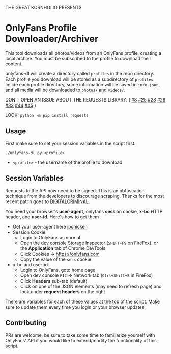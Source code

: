 THE GREAT KORNHOLIO PRESENTS

# OnlyFans Profile Downloader/Archiver
This tool downloads all photos/videos from an OnlyFans profile, creating a local archive.
You must be subscribed to the profile to download their content.

onlyfans-dl will create a directory called `profiles` in the repo directory. 
Each profile you download will be stored as a subdirectory of `profiles`.
Inside each profile directory, some information will be saved in `info.json`,
and all media will be downloaded to `photos/` and `videos/`.

DON'T OPEN AN ISSUE ABOUT THE REQUESTS LIBRARY. ( 
[#8](https://github.com/k0rnh0li0/onlyfans-dl/issues/8)
[#25](https://github.com/k0rnh0li0/onlyfans-dl/issues/25)
[#28](https://github.com/k0rnh0li0/onlyfans-dl/issues/28)
[#29](https://github.com/k0rnh0li0/onlyfans-dl/issues/29)
[#33](https://github.com/k0rnh0li0/onlyfans-dl/issues/33)
[#44](https://github.com/k0rnh0li0/onlyfans-dl/issues/44)
[#45](https://github.com/k0rnh0li0/onlyfans-dl/issues/45)
)

LOOK: `python -m pip install requests`

## Usage
First make sure to set your session variables in the script first.

`./onlyfans-dl.py <profile>`
* `<profile>` - the username of the profile to download

## Session Variables
Requests to the API now need to be signed. This is an obfuscation technique from the developers to discourage scraping. Thanks for the most recent patch goes to [DIGITALCRIMINAL](https://github.com/DIGITALCRIMINAL/OnlyFans).

You need your browser's __user-agent__, onlyfans **sess**ion cookie, __x-bc__ HTTP header, and **user-id**. Here's how to get them

- Get your user-agent here [ipchicken](https://ipchicken.com/)
- Session Cookie
  - Login to OnlyFans as normal
  - Open the dev console Storage Inspector (`SHIFT+F9` on FireFox). or the __Application__ tab of Chrome DevTools
  - Click Cookies -> https://onlyfans.com
  - Copy the value of the `sess` cookie
- x-bc and user-id
  - Login to OnlyFans, goto home page
  - Open dev console `F12` -> Network tab (`Ctrl+Shift+E` in FireFox)
  - Click __Headers__ sub-tab (default)
  - Click on one of the JSON elements (may need to refresh page) and look under __request headers__ on the right

There are variables for each of these values at the top of the script. Make sure to update them every time you login or your browser updates.

## Contributing

PRs are welcome; be sure to take some time to familiarize yourself with OnlyFans' API if
you would like to extend/modify the functionality of this script.

